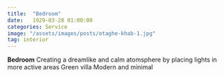 ```yaml
---
title:  "‌Bedroom"
date:   1929-03-28 01:00:00
categories: Service
image: "/assets/images/posts/otaghe-khab-1.jpg"
tag: interior
---
```

**Bedroom**
Creating a dreamlike and calm atomsphere by placing lights in more active areas
Green villa
Modern and minimal